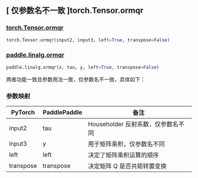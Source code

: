## [ 仅参数名不一致 ]torch.Tensor.ormqr

### [torch.Tensor.ormqr](https://pytorch.org/docs/stable/generated/torch.Tensor.orgqr.html#torch.Tensor.orgqr)

```python
torch.Tensor.ormqr(input2, input3, left=True, transpose=False)
```

### [paddle.linalg.ormqr](https://www.paddlepaddle.org.cn/documentation/docs/zh/api/paddle/linalg/ormqr_cn.html#ormqr)

```python
paddle.linalg.ormqr(x, tau, y, left=True, transpose=False)
```

两者功能一致且参数用法一致，仅参数名不一致，具体如下：

### 参数映射

| PyTorch   | PaddlePaddle | 备注                               |
| --------- | ------------ | ---------------------------------- |
| input2    | tau          | Householder 反射系数，仅参数名不同 |
| input3    | y        | 用于矩阵乘积，仅参数名不同         |
| left      | left         | 决定了矩阵乘积运算的顺序    |
| transpose | transpose    | 决定矩阵 Q 是否共轭转置变换  |
